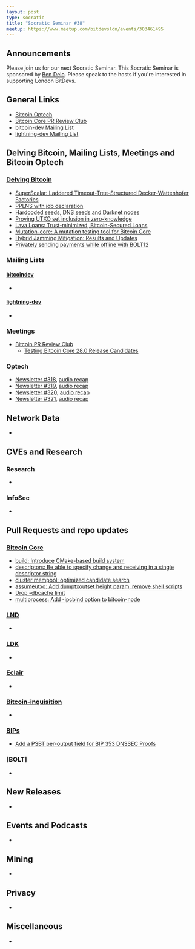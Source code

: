 ```yaml
---
layout: post
type: socratic
title: "Socratic Seminar #38"
meetup: https://www.meetup.com/bitdevsldn/events/303461495
---
```


## Announcements

Please join us for our next Socratic Seminar. This Socratic Seminar is sponsored by [Ben Delo](https://twitter.com/bendelo).
Please speak to the hosts if you're interested in supporting London BitDevs.

## General Links

* [Bitcoin Optech](https://bitcoinops.org)
* [Bitcoin Core PR Review Club](https://bitcoincore.reviews)
* [bitcoin-dev Mailing List](https://lists.linuxfoundation.org/pipermail/bitcoin-dev)
* [lightning-dev Mailing List](https://lists.linuxfoundation.org/pipermail/lightning-dev)

## Delving Bitcoin, Mailing Lists, Meetings and Bitcoin Optech
### [Delving Bitcoin](https://delvingbitcoin.org/)
- [SuperScalar: Laddered Timeout-Tree-Structured Decker-Wattenhofer Factories](https://delvingbitcoin.org/t/superscalar-laddered-timeout-tree-structured-decker-wattenhofer-factories/1143)
- [PPLNS with job declaration](https://delvingbitcoin.org/t/pplns-with-job-declaration/1099)
- [Hardcoded seeds, DNS seeds and Darknet nodes](https://delvingbitcoin.org/t/hardcoded-seeds-dns-seeds-and-darknet-nodes/1123/7)
- [Proving UTXO set inclusion in zero-knowledge](https://delvingbitcoin.org/t/proving-utxo-set-inclusion-in-zero-knowledge/1142)
- [Lava Loans: Trust-minimized, Bitcoin-Secured Loans](https://delvingbitcoin.org/t/lava-loans-trust-minimized-bitcoin-secured-loans/1112)
- [Mutation-core: A mutation testing tool for Bitcoin Core](https://delvingbitcoin.org/t/mutation-core-a-mutation-testing-tool-for-bitcoin-core/1119)
- [Hybrid Jamming Mitigation: Results and Updates](https://delvingbitcoin.org/t/hybrid-jamming-mitigation-results-and-updates/1147)
- [Privately sending payments while offline with BOLT12](https://delvingbitcoin.org/t/privately-sending-payments-while-offline-with-bolt12/1134)

### Mailing Lists
#### [bitcoindev](https://groups.google.com/g/bitcoindev)
-

#### [lightning-dev](https://lists.linuxfoundation.org/pipermail/lightning-dev)
-

### Meetings
- [Bitcoin PR Review Club](https://bitcoincore.reviews)
  - [Testing Bitcoin Core 28.0 Release Candidates](https://bitcoincore.reviews/v28-rc-testing)

### Optech
- [Newsletter #318](https://bitcoinops.org/en/newsletters/2024/08/30/), [audio recap](https://bitcoinops.org/en/podcast/2024/09/03/)
- [Newsletter #319](https://bitcoinops.org/en/newsletters/2024/09/06/), [audio recap](https://bitcoinops.org/en/podcast/2024/09/10/)
- [Newsletter #320](https://bitcoinops.org/en/newsletters/2024/09/13/), [audio recap](https://bitcoinops.org/en/podcast/2024/09/17/)
- [Newsletter #321](https://bitcoinops.org/en/newsletters/2024/09/20/), [audio recap](https://bitcoinops.org/en/podcast/2024/09/24/)

## Network Data
-

## CVEs and Research
### Research
-

### InfoSec
-

## Pull Requests and repo updates
### [Bitcoin Core](https://github.com/bitcoin/bitcoin)
<!--- Link to query merged PRs since YYYY-MM-DD sorted by descending activity: https://github.com/bitcoin/bitcoin/pulls?page=1&q=is%3Apr+is%3Aclosed+merged%3A%3EYYYY-MM-DD+sort%3Acomments-desc -->
- [build: Introduce CMake-based build system](https://github.com/bitcoin/bitcoin/pull/30454)
- [descriptors: Be able to specify change and receiving in a single descriptor string](https://github.com/bitcoin/bitcoin/pull/22838)
- [cluster mempool: optimized candidate search](https://github.com/bitcoin/bitcoin/pull/30286)
- [assumeutxo: Add dumptxoutset height param, remove shell scripts](https://github.com/bitcoin/bitcoin/pull/29553)
- [Drop -dbcache limit](https://github.com/bitcoin/bitcoin/pull/28358)
- [multiprocess: Add -ipcbind option to bitcoin-node](https://github.com/bitcoin/bitcoin/pull/30509)


### [LND](https://github.com/lightningnetwork/lnd)
-

### [LDK](https://github.com/lightningdevkit/rust-lightning)
-

### [Eclair](https://github.com/ACINQ/eclair)
-

### [Bitcoin-inquisition](https://github.com/bitcoin-inquisition/bitcoin)
-

### [BIPs](https://github.com/bitcoin/bips)
- [Add a PSBT per-output field for BIP 353 DNSSEC Proofs](https://github.com/bitcoin/bips/pull/1657)

### [BOLT]
-

## New Releases
-

## Events and Podcasts
-

## Mining
-

## Privacy
-

## Miscellaneous
-
